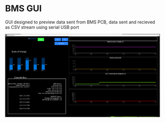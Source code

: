 # BMS GUI

GUI designed to preview data sent from BMS PCB, data sent and recieved as CSV stream using serial USB port

<img src="screenshot/BMS_GUI.png" width=900> 